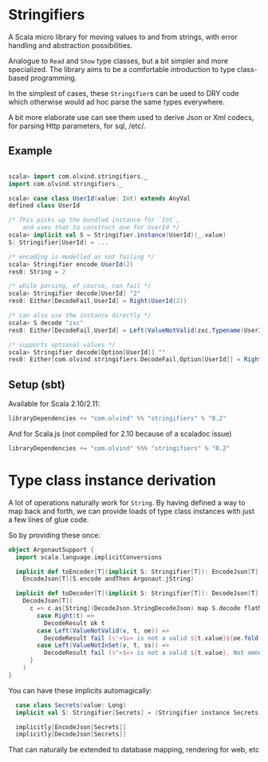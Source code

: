 # Stringifiers

A Scala micro library for moving values to and from strings,
 with error handling and abstraction possibilities.

Analogue to `Read` and `Show` type classes, but a bit simpler and more specialized.
The library aims to be a comfortable introduction to type class-based programming.

In the simplest of cases, these `Stringifier`s can be used to DRY
 code which otherwise would ad hoc parse the same types everywhere.

A bit more elaborate use can see them used to derive Json or Xml
 codecs, for parsing Http parameters, for sql, /etc/.


## Example

```scala

scala> import com.olvind.stringifiers._
import com.olvind.stringifiers._

scala> case class UserId(value: Int) extends AnyVal
defined class UserId

/* This picks up the bundled instance for `Int`,
    and uses that to construct one for UserId */
scala> implicit val S = Stringifier.instance(UserId)(_.value)
S: Stringifier[UserId] = ...

/* encoding is modelled as not failing */
scala> Stringifier encode UserId(2)
res0: String = 2

/* while parsing, of course, can fail */
scala> Stringifier decode[UserId] "2"
res0: Either[DecodeFail,UserId] = Right(UserId(2))

/* can also use the instance directly */
scala> S decode "zxc"
res0: Either[DecodeFail,UserId] = Left(ValueNotValid(zxc,Typename(UserId),Some(NumberFormatException: For input string: "zxc")))

/* supports optional values */
scala> Stringifier decode[Option[UserId]] ""
res0: Either[com.olvind.stringifiers.DecodeFail,Option[UserId]] = Right(None)
```

## Setup (sbt)

Available for Scala 2.10/2.11:
```scala
libraryDependencies += "com.olvind" %% "stringifiers" % "0.2"
```

And for Scala.js (not compiled for 2.10 because of a scaladoc issue)
```scala
libraryDependencies += "com.olvind" %%% "stringifiers" % "0.2"
```

# Type class instance derivation

A lot of operations naturally work for `String`. By having defined a way to map back and forth, we
 can provide loads of type class instances with just a few lines of glue code.

So by providing these once:
```scala
object ArgonautSupport {
  import scala.language.implicitConversions

  implicit def toEncoder[T](implicit S: Stringifier[T]): EncodeJson[T] =
    EncodeJson[T](S.encode andThen Argonaut.jString)

  implicit def toDecoder[T](implicit S: Stringifier[T]): DecodeJson[T] =
    DecodeJson[T](
      c => c.as[String](DecodeJson.StringDecodeJson) map S.decode flatMap {
        case Right(t) =>
          DecodeResult ok t
        case Left(ValueNotValid(v, t, oe)) =>
          DecodeResult fail (s"«$v» is not a valid ${t.value}${oe.fold("")(": " + _)}", c.history)
        case Left(ValueNotInSet(v, t, ss)) =>
          DecodeResult fail (s"«$v» is not a valid ${t.value}. Not among ${ss.mkString("[«", "», «", "»]")}", c.history)
      }
    )
}
```

You can have these implicits automagically:
```scala
  case class Secrets(value: Long)
  implicit val S: Stringifier[Secrets] = (Stringifier instance Secrets)(_.value)

  implicitly[EncodeJson[Secrets]]
  implicitly[DecodeJson[Secrets]]
```

That can naturally be extended to database mapping, rendering for web, etc